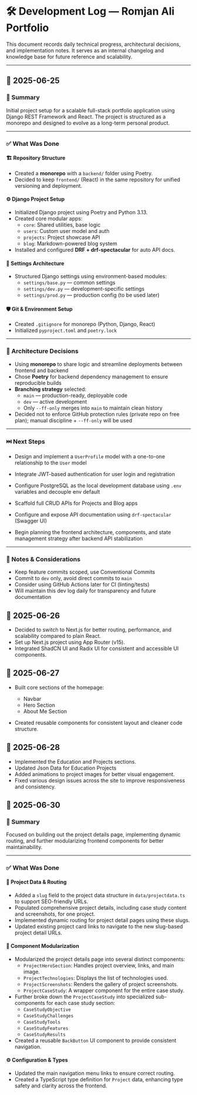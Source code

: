 # 🛠️ Development Log — Romjan Ali Portfolio

This document records daily technical progress, architectural decisions, and implementation notes. It serves as an internal changelog and knowledge base for future reference and scalability.

---

## 📅 2025-06-25

### 📌 Summary

Initial project setup for a scalable full-stack portfolio application using Django REST Framework and React. The project is structured as a monorepo and designed to evolve as a long-term personal product.

---

### ✅ What Was Done

#### 🏗️ Repository Structure

- Created a **monorepo** with a `backend/` folder using Poetry.
- Decided to keep `frontend/` (React) in the same repository for unified versioning and deployment.

#### ⚙️ Django Project Setup

- Initialized Django project using Poetry and Python 3.13.
- Created core modular apps:
  - `core`: Shared utilities, base logic
  - `users`: Custom user model and auth
  - `projects`: Project showcase API
  - `blog`: Markdown-powered blog system
- Installed and configured **DRF + drf-spectacular** for auto API docs.

#### 🧩 Settings Architecture

- Structured Django settings using environment-based modules:
  - `settings/base.py` — common settings
  - `settings/dev.py` — development-specific settings
  - `settings/prod.py` — production config (to be used later)

#### 🛡️ Git & Environment Setup

- Created `.gitignore` for monorepo (Python, Django, React)
- Initialized `pyproject.toml` and `poetry.lock`

---

### 📁 Architecture Decisions

- Using **monorepo** to share logic and streamline deployments between frontend and backend
- Chose **Poetry** for backend dependency management to ensure reproducible builds
- **Branching strategy** selected:
  - `main` — production-ready, deployable code
  - `dev` — active development
  - Only `--ff-only` merges into `main` to maintain clean history
- Decided not to enforce GitHub protection rules (private repo on free plan); manual discipline + `--ff-only` will be used

---

### ⏭️ Next Steps

- Design and implement a `UserProfile` model with a one-to-one relationship to the `User` model

- Integrate JWT-based authentication for user login and registration

- Configure PostgreSQL as the local development database using `.env` variables and decouple env default

- Scaffold full CRUD APIs for Projects and Blog apps

- Configure and expose API documentation using `drf-spectacular` (Swagger UI)

- Begin planning the frontend architecture, components, and state management strategy after backend API stabilization

---

### 🧠 Notes & Considerations

- Keep feature commits scoped, use Conventional Commits
- Commit to `dev` only, avoid direct commits to `main`
- Consider using GitHub Actions later for CI (linting/tests)
- Will maintain this dev log daily for transparency and future documentation

## 📅 2025-06-26

- Decided to switch to Next.js for better routing, performance, and scalability compared to plain React.
- Set up Next.js project using App Router (v15).
- Integrated ShadCN UI and Radix UI for consistent and accessible UI components.

## 📅 2025-06-27

- Built core sections of the homepage:

  - Navbar
  - Hero Section
  - About Me Section

- Created reusable components for consistent layout and cleaner code structure.

## 📅 2025-06-28

- Implemented the Education and Projects sections.
- Updated Json Data for Education Projects
- Added animations to project images for better visual engagement.
- Fixed various design issues across the site to improve responsiveness and consistency.

## 📅 2025-06-30

### 📌 Summary

Focused on building out the project details page, implementing dynamic routing, and further modularizing frontend components for better maintainability.

---

### ✅ What Was Done

#### 🔗 Project Data & Routing

- Added a `slug` field to the project data structure in `data/projectdata.ts` to support SEO-friendly URLs.
- Populated comprehensive project details, including case study content and screenshots, for one project.
- Implemented dynamic routing for project detail pages using these slugs.
- Updated existing project card links to navigate to the new slug-based project detail URLs.

#### 🧩 Component Modularization

- Modularized the project details page into several distinct components:
  - `ProjectHeroSection`: Handles project overview, links, and main image.
  - `ProjectTechnologies`: Displays the list of technologies used.
  - `ProjectScreenshots`: Renders the gallery of project screenshots.
  - `ProjectCaseStudy`: A wrapper component for the entire case study.
- Further broke down the `ProjectCaseStudy` into specialized sub-components for each case study section:
  - `CaseStudyObjective`
  - `CaseStudyChallenges`
  - `CaseStudyTools`
  - `CaseStudyFeatures`
  - `CaseStudyResults`
- Created a reusable `BackButton` UI component to provide consistent navigation.

#### ⚙️ Configuration & Types

- Updated the main navigation menu links to ensure correct routing.
- Created a TypeScript type definition for `Project` data, enhancing type safety and clarity across the frontend.
